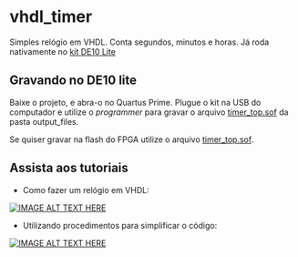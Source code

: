 # vhdl_timer
 Simples relógio em VHDL. Conta segundos, minutos e horas. Já roda nativamente no [kit DE10 Lite](https://www.terasic.com.tw/cgi-bin/page/archive.pl?Language=English&CategoryNo=234&No=1021&PartNo=1#contents)

## Gravando no DE10 lite

Baixe o projeto, e abra-o no Quartus Prime. Plugue o kit na USB do computador e utilize o *programmer* para gravar o arquivo [timer_top.sof](output_files/timer_top.sof) da pasta output_files.

Se quiser gravar na flash do FPGA utilize o arquivo [timer_top.sof](output_files/timer_top.pof).

## Assista aos tutoriais

- Como fazer um relógio em VHDL:
  
[![IMAGE ALT TEXT HERE](https://img.youtube.com/vi/qZM5Y_XpYUw/0.jpg)](https://youtu.be/qZM5Y_XpYUw)

- Utilizando procedimentos para simplificar o código:

[![IMAGE ALT TEXT HERE](https://img.youtube.com/vi/1_igA52zbW8/0.jpg)](https://youtu.be/1_igA52zbW8)